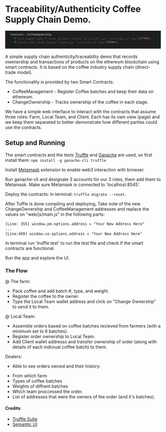 # Traceability/Authenticity Coffee Supply Chain Demo.

![Truffle Test Screenshot](https://github.com/HamadAljawder/BlockchainTraceableCoffee/blob/main/Screenshot.png)

A simple supply chain authenticity/traceability demo that records owenership and transactions of products on the ethereum blockchain using smart contracts. It is based on the coffee industry supply chain (direct-trade model).

The functionality is provided by two Smart Contracts:

* CoffeeManagement - Register Coffee batches and keep their data on ethereum.
* ChangeOwnership - Tracks ownership of the coffee in each stage.

We have a simple web interface to interact with the contracts that assume three roles: Farm, Local Team, and Client.
Each has its own view (page) and we keep them separated to better demonstrate how different parties could use the contracts.

## Setup and Running

The smart contracts and the tests [Truffle](https://truffleframework.com/truffle) and [Ganache](https://truffleframework.com/ganache) are used, so first install them: `npm install -g ganache-cli truffle`


Install [Metamask](https://metamask.io/) extension to enable web3 interaction with browser.

Run ganache-cli and designate 3 accounts for our 3 roles, them add them to Metamask. Make sure Metamask is connected to 'localhost:8545'.

Deploy the contracts: In terminal: `truffle migrate --reset`.

After Tuffle is done compiling and deploying, Take note of the new ChangeOwnership and CoffeeManagement addresses and replace the values on "web/js/main.js" in the following parts:

```
[Line: 355] window.pm.options.address = "Your New Address Here"
...
[Line:499] window.co.options.address = "Your New Address Here"
```

In terminal run 'truffle test' to run the test file and check if the smart contracts are functional. 

Run the app and explore the UI.

### The Flow

@ The farm:

* Pack coffee and add batch #, type, and weight.
* Register the coffee to the owner.
* Type the Local Team wallet address and click on "Change Ownership" to send it to them.

@ Local Team:

* Assemble orders based on coffee batches recieved from farmers (with a minimum set to 6 batches).
* Register order ownership to Local Team.
* Add Client wallet addresss and transfer ownership of order (along with details of each indiviual coffee batch) to them.

Dealers:

* Able to see orders owned and their history:
- From which farm
- Types of coffee batches
- Weights of diffrent batches
- Which team proccessed the order. 
- List of addresses that were the owners of the order (and it's batches).

#### Credits

* [Truffle Suite](https://truffleframework.com/)
* [Semantic UI](https://semantic-ui.com/)
